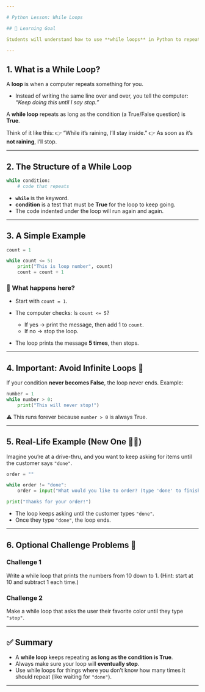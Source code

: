 ```yaml
---

# Python Lesson: While Loops

## 🎯 Learning Goal

Students will understand how to use **while loops** in Python to repeat code until a condition is no longer true.

---
```


## 1. What is a While Loop?

A **loop** is when a computer repeats something for you.

* Instead of writing the same line over and over, you tell the computer:
  *“Keep doing this until I say stop.”*

A **while loop** repeats as long as the condition (a True/False question) is **True**.

Think of it like this:
👉 “While it’s raining, I’ll stay inside.”
👉 As soon as it’s **not raining**, I’ll stop.

---

## 2. The Structure of a While Loop

```python
while condition:
    # code that repeats
```

* **`while`** is the keyword.
* **condition** is a test that must be **True** for the loop to keep going.
* The code indented under the loop will run again and again.

---

## 3. A Simple Example

```python
count = 1

while count <= 5:
    print("This is loop number", count)
    count = count + 1
```

### 🔎 What happens here?

* Start with `count = 1`.
* The computer checks: Is `count <= 5`?

  * If yes → print the message, then add 1 to `count`.
  * If no → stop the loop.
* The loop prints the message **5 times**, then stops.

---

## 4. Important: Avoid Infinite Loops 🚨

If your condition **never becomes False**, the loop never ends.
Example:

```python
number = 1
while number > 0:
    print("This will never stop!")
```

⚠️ This runs forever because `number > 0` is always True.

---

## 5. Real-Life Example (New One 🚗🍔)

Imagine you’re at a drive-thru, and you want to keep asking for items until the customer says `"done"`.

```python
order = ""

while order != "done":
    order = input("What would you like to order? (type 'done' to finish): ")

print("Thanks for your order!")
```

* The loop keeps asking until the customer types `"done"`.
* Once they type `"done"`, the loop ends.

---

## 6. Optional Challenge Problems 🧩

### Challenge 1

Write a while loop that prints the numbers from 10 down to 1.
(Hint: start at 10 and subtract 1 each time.)

### Challenge 2

Make a while loop that asks the user their favorite color until they type `"stop"`.

---

## ✅ Summary

* A **while loop** keeps repeating **as long as the condition is True**.
* Always make sure your loop will **eventually stop**.
* Use while loops for things where you don’t know how many times it should repeat (like waiting for `"done"`).

---
